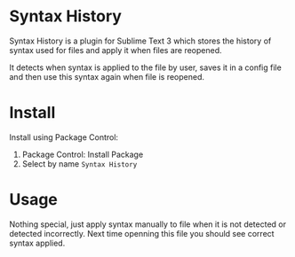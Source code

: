 # Syntax History

Syntax History is a plugin for Sublime Text 3 which stores the history
of syntax used for files and apply it when files are reopened.

It detects when syntax is applied to the file by user, saves it in
a config file and then use this syntax again when file is reopened.


# Install

Install using Package Control:

1. Package Control: Install Package
2. Select by name `Syntax History`


# Usage

Nothing special, just apply syntax manually to file when it is not
detected or detected incorrectly. Next time openning this file you
should see correct syntax applied.
